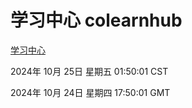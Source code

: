 # 学习中心 colearnhub
[学习中心](http://219.139.199.238:56308/colearnhub/)

2024年 10月 25日 星期五 01:50:01 CST

2024年 10月 24日 星期四 17:50:01 GMT
